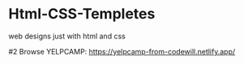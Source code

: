 # Html-CSS-Templetes
web designs just with html and css

#2 Browse YELPCAMP: https://yelpcamp-from-codewill.netlify.app/
